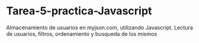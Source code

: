 # Tarea-5-practica-Javascript
Almacenamiento de usuarios en myjson.com, utilizando Javascript.
Lectura de usuarios, filtros, ordenamiento y busqueda de los mismos
